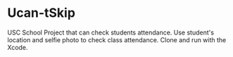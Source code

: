 # Ucan-tSkip
USC School Project that can check students attendance. Use student's location and selfie photo to check class attendance.
Clone and run with the Xcode.
